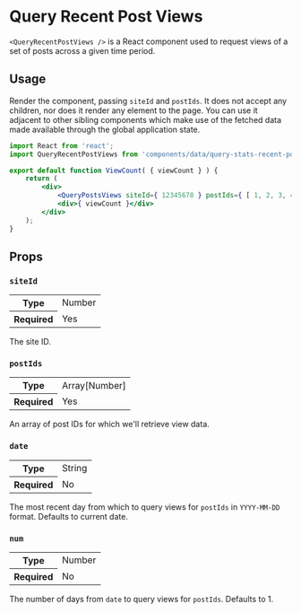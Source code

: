 # Query Recent Post Views

`<QueryRecentPostViews />` is a React component used to request views of a set of posts across a given time period.

## Usage

Render the component, passing `siteId` and `postIds`. It does not accept any children, nor does it render any element to the page. You can use it adjacent to other sibling components which make use of the fetched data made available through the global application state.

```jsx
import React from 'react';
import QueryRecentPostViews from 'components/data/query-stats-recent-post-views';

export default function ViewCount( { viewCount } ) {
	return (
		<div>
			<QueryPostsViews siteId={ 12345678 } postIds={ [ 1, 2, 3, 4 ] } num={ 30 } />
			<div>{ viewCount }</div>
		</div>
	);
}
```

## Props

### `siteId`

<table>
	<tr><th>Type</th><td>Number</td></tr>
	<tr><th>Required</th><td>Yes</td></tr>
</table>

The site ID.

### `postIds`

<table>
	<tr><th>Type</th><td>Array[Number]</td></tr>
	<tr><th>Required</th><td>Yes</td></tr>
</table>

An array of post IDs for which we'll retrieve view data.

### `date`

<table>
	<tr><th>Type</th><td>String</td></tr>
	<tr><th>Required</th><td>No</td></tr>
</table>

The most recent day from which to query views for `postIds` in `YYYY-MM-DD` format. Defaults to current date.

### `num`

<table>
	<tr><th>Type</th><td>Number</td></tr>
	<tr><th>Required</th><td>No</td></tr>
</table>

The number of days from `date` to query views for `postIds`. Defaults to 1.
